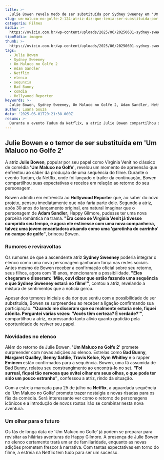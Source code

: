 ```yaml
---
title: >-
  Julie Bowen revela medo de ser substituída por Sydney Sweeney em 'Um Maluco no Golfe 2'
slug: um-maluco-no-golfe-2-124-atriz-diz-que-temia-ser-substituida-por-sydney-sweeney
categoria: Filmes
midia: >-
  https://ovicio.com.br/wp-content/uploads/2025/06/20250601-sydney-sweeney.webp
tipoMidia: imagem
thumb: >-
  https://ovicio.com.br/wp-content/uploads/2025/06/20250601-sydney-sweeney.webp
tags:
  - Julie Bowen
  - Sydney Sweeney
  - Um Maluco no Golfe 2
  - Adam Sandler
  - Netflix
  - elenco
  - sequncia
  - Bad Bunny
  - comdia
  - Hollywood Reporter
keywords: >-
  Julie Bowen, Sydney Sweeney, Um Maluco no Golfe 2, Adam Sandler, Netflix, elenco, sequência, Bad Bunny, comédia, Hollywood Reporter
author: Luana Souza
data: '2025-06-01T20:21:38.000Z'
resumo: >-
  Durante o evento Tudum da Netflix, a atriz Julie Bowen compartilhou suas preocupações sobre rumores de substituição por Sydney Sweeney na sequência de 'Um Maluco no Golfe'. No entanto, Bowen se surpreendeu ao ser confirmada no elenco.
---
```


## Julie Bowen e o temor de ser substituída em 'Um Maluco no Golfe 2'

A atriz **Julie Bowen**, popular por seu papel como Virginia Venit no clássico de comédia **'Um Maluco no Golfe'**, revelou um momento de apreensão que enfrentou ao saber da produção de uma sequência do filme. Durante o evento Tudum, da Netflix, onde foi lançado o trailer da continuação, Bowen compartilhou suas expectativas e receios em relação ao retorno do seu personagem.

Bowen admitiu em entrevista ao **Hollywood Reporter** que, ao saber do novo projeto, pensou imediatamente que não faria parte dele. Segundo a atriz, após 30 anos do lançamento original, era natural imaginar que o personagem de **Adam Sandler**, Happy Gilmore, pudesse ter uma nova parceira romântica na trama. **"Era como se Virginia Venit já tivesse cumprido seu tempo, e agora ele estivesse com uma nova companheira, talvez uma jovem encantadora atuando como uma 'garotinha do carrinho' no campo de golfe"**, brincou Bowen.

### Rumores e reviravoltas

Os rumores de que a ascendente atriz **Sydney Sweeney** poderia integrar o elenco como uma nova personagem ganharam força nas redes sociais. Antes mesmo de Bowen receber a confirmação oficial sobre seu retorno, seus filhos, agora com 18 anos, mencionaram a possibilidade. **"Eles chegaram e disseram: 'Mãe, ouvi dizer que estão fazendo uma sequência e que Sydney Sweeney estará no filme'"**, contou a atriz, revelando a mistura de sentimentos que a notícia gerou.

Apesar dos temores iniciais e da dor que sentiu com a possibilidade de ser substituída, Bowen se surpreendeu ao receber a ligação confirmando sua participação. **"Quando me disseram que eu realmente estaria nele, fiquei atônita. Perguntei várias vezes: 'Vocês têm certeza? É verdade?'"**, compartilhou a atriz, expressando tanto alívio quanto gratidão pela oportunidade de reviver seu papel.

### Novidades no elenco

Além do retorno de Julie Bowen, **'Um Maluco no Golfe 2'** promete surpreender com novas adições ao elenco. Estrelas como **Bad Bunny**, **Margaret Qualley**, **Benny Safdie**, **Travis Kelce**, **Kym Whitley** e o rapper **Eminem** estão confirmados para a sequência. Bowen, uma fã assumida de Bad Bunny, relatou seu constrangimento ao encontrá-lo no set. **"Foi surreal, fiquei tão nervosa que evitei olhar em seus olhos, o que pode ter sido um pouco estranho"**, confessou a atriz, rindo da situação.

Com a estreia marcada para 25 de julho na **Netflix**, a aguardada sequência de 'Um Maluco no Golfe' promete trazer nostalgia e novas risadas para os fãs da comédia. Será interessante ver como o retorno de personagens icônicos e a introdução de novos rostos irão se combinar nesta nova aventura.

### Um olhar para o futuro

Os fãs de longa data de 'Um Maluco no Golfe' já podem se preparar para revisitar as hilárias aventuras de Happy Gilmore. A presença de Julie Bowen no elenco certamente trará um ar de familiaridade, enquanto as novas adições prometem frescor à narrativa. Com tantas expectativas em torno do filme, a estreia na Netflix tem tudo para ser um sucesso.
